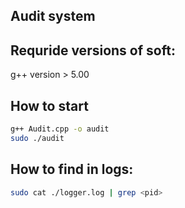 ## Audit system 

## Requride versions of soft:
g++ version > 5.00

## How to start
```bash
g++ Audit.cpp -o audit  
sudo ./audit 
```
## How to find in logs:
```bash 
sudo cat ./logger.log | grep <pid>
```
